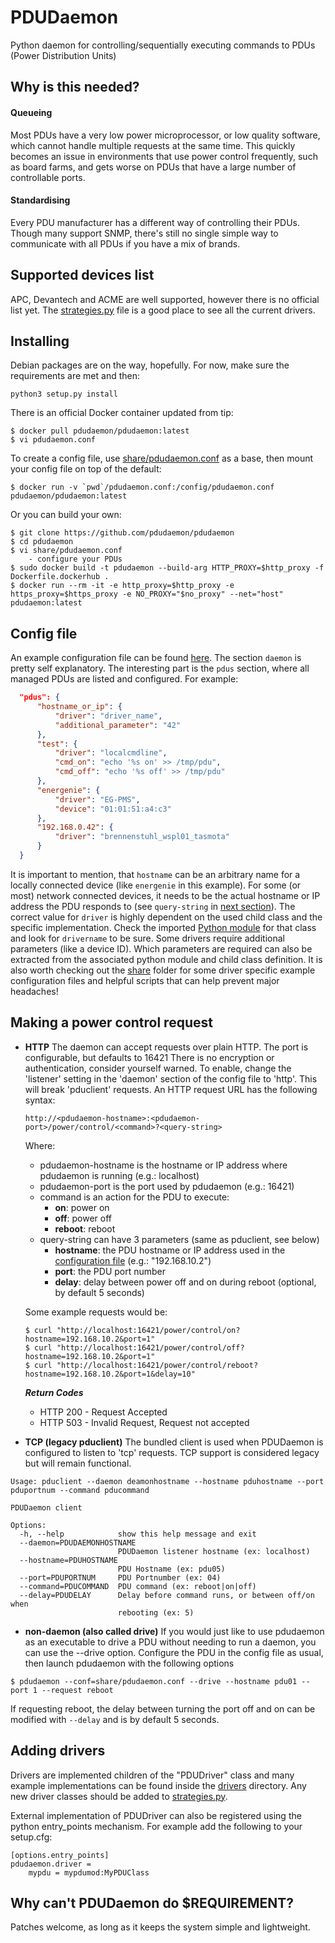 # PDUDaemon
Python daemon for controlling/sequentially executing commands to PDUs (Power Distribution Units)
## Why is this needed?
#### Queueing
Most PDUs have a very low power microprocessor, or low quality software, which cannot handle multiple requests at the same time. This quickly becomes an issue in environments that use power control frequently, such as board farms, and gets worse on PDUs that have a large number of controllable ports.
#### Standardising
Every PDU manufacturer has a different way of controlling their PDUs. Though many support SNMP, there's still no single simple way to communicate with all PDUs if you have a mix of brands.
## Supported devices list
APC, Devantech and ACME are well supported, however there is no official list yet. The [strategies.py](https://github.com/pdudaemon/pdudaemon/blob/main/pdudaemon/drivers/strategies.py) file is a good place to see all the current drivers.
## Installing
Debian packages are on the way, hopefully.
For now, make sure the requirements are met and then:

```python3 setup.py install```

There is an official Docker container updated from tip:
```
$ docker pull pdudaemon/pdudaemon:latest
$ vi pdudaemon.conf
```
To create a config file, use [share/pdudaemon.conf](https://github.com/pdudaemon/pdudaemon/blob/main/pdudaemon/share/pdudaemon.conf) as a base, then mount your config file on top of the default:
```
$ docker run -v `pwd`/pdudaemon.conf:/config/pdudaemon.conf pdudaemon/pdudaemon:latest
```

Or you can build your own:
```
$ git clone https://github.com/pdudaemon/pdudaemon
$ cd pdudaemon
$ vi share/pdudaemon.conf
	- configure your PDUs
$ sudo docker build -t pdudaemon --build-arg HTTP_PROXY=$http_proxy -f Dockerfile.dockerhub .
$ docker run --rm -it -e http_proxy=$http_proxy -e https_proxy=$https_proxy -e NO_PROXY="$no_proxy" --net="host" pdudaemon:latest
```

## Config file
An example configuration file can be found [here](https://github.com/pdudaemon/pdudaemon/blob/main/share/pdudaemon.conf).
The section `daemon` is pretty self explanatory. The interesting part is the `pdus` section, where
all managed PDUs are listed and configured. For example:

```json
  "pdus": {
      "hostname_or_ip": {
          "driver": "driver_name",
          "additional_parameter": "42"
      },
      "test": {
          "driver": "localcmdline",
          "cmd_on": "echo '%s on' >> /tmp/pdu",
          "cmd_off": "echo '%s off' >> /tmp/pdu"
      },
      "energenie": {
          "driver": "EG-PMS",
          "device": "01:01:51:a4:c3"
      },
      "192.168.0.42": {
          "driver": "brennenstuhl_wspl01_tasmota"
      }
  }
```
It is important to mention, that `hostname` can be an arbitrary name for a locally connected device (like `energenie` in this example).
For some (or most) network connected devices, it needs to be the actual hostname or IP address the PDU responds to (see `query-string` in [next section](#making-a-power-control-request)).
The correct value for `driver` is highly dependent on the used child class and the specific implementation.
Check the imported [Python module](https://github.com/pdudaemon/pdudaemon/tree/main/pdudaemon/drivers) for that class and look for `drivername` to be sure.
Some drivers require additional parameters (like a device ID).
Which parameters are required can also be extracted from the associated python module and child class definition.
It is also worth checking out the [share](https://github.com/pdudaemon/pdudaemon/tree/main/share) folder for some driver specific example configuration files and helpful scripts that can help prevent major headaches!

## Making a power control request
- **HTTP**
The daemon can accept requests over plain HTTP. The port is configurable, but defaults to 16421
There is no encryption or authentication, consider yourself warned.
To enable, change the 'listener' setting in the 'daemon' section of the config file to 'http'. This will break 'pduclient' requests.
An HTTP request URL has the following syntax:

  ```http://<pdudaemon-hostname>:<pdudaemon-port>/power/control/<command>?<query-string>```

  Where:
    - pdudaemon-hostname is the hostname or IP address where pdudaemon is running (e.g.: localhost)
    - pdudaemon-port is the port used by pdudaemon (e.g.: 16421)
    - command is an action for the PDU to execute:
      - **on**: power on
      - **off**: power off
      - **reboot**: reboot
    - query-string can have 3 parameters (same as pduclient, see below)
      - **hostname**: the PDU hostname or IP address used in the [configuration file](https://github.com/pdudaemon/pdudaemon/blob/main/share/pdudaemon.conf) (e.g.: "192.168.10.2")
      - **port**: the PDU port number
      - **delay**: delay between power off and on during reboot (optional, by default 5 seconds)

  Some example requests would be:
  ```
  $ curl "http://localhost:16421/power/control/on?hostname=192.168.10.2&port=1"
  $ curl "http://localhost:16421/power/control/off?hostname=192.168.10.2&port=1"
  $ curl "http://localhost:16421/power/control/reboot?hostname=192.168.10.2&port=1&delay=10"
  ```

  ***Return Codes***

    - HTTP 200 - Request Accepted
    - HTTP 503 - Invalid Request, Request not accepted

- **TCP (legacy pduclient)**
The bundled client is used when PDUDaemon is configured to listen to 'tcp' requests. TCP support is considered legacy but will remain functional.
```
Usage: pduclient --daemon deamonhostname --hostname pduhostname --port pduportnum --command pducommand

PDUDaemon client

Options:
  -h, --help            show this help message and exit
  --daemon=PDUDAEMONHOSTNAME
                        PDUDaemon listener hostname (ex: localhost)
  --hostname=PDUHOSTNAME
                        PDU Hostname (ex: pdu05)
  --port=PDUPORTNUM     PDU Portnumber (ex: 04)
  --command=PDUCOMMAND  PDU command (ex: reboot|on|off)
  --delay=PDUDELAY      Delay before command runs, or between off/on when
                        rebooting (ex: 5)
```

- **non-daemon (also called drive)**
If you would just like to use pdudaemon as an executable to drive a PDU without needing to run a daemon, you can use the --drive option.
Configure the PDU in the config file as usual, then launch pdudaemon with the following options
```
$ pdudaemon --conf=share/pdudaemon.conf --drive --hostname pdu01 --port 1 --request reboot
```

If requesting reboot, the delay between turning the port off and on can be modified with `--delay`
and is by default 5 seconds.

## Adding drivers
Drivers are implemented children of the "PDUDriver" class and many example
implementations can be found inside the
[drivers](https://github.com/pdudaemon/pdudaemon/tree/main/pdudaemon/drivers)
directory.
Any new driver classes should be added to [strategies.py](https://github.com/pdudaemon/pdudaemon/blob/main/pdudaemon/drivers/strategies.py).

External implementation of PDUDriver can also be registered using the python
entry_points mechanism. For example add the following to your setup.cfg:
```
[options.entry_points]
pdudaemon.driver =
    mypdu = mypdumod:MyPDUClass
```

## Why can't PDUDaemon do $REQUIREMENT?
Patches welcome, as long as it keeps the system simple and lightweight.

